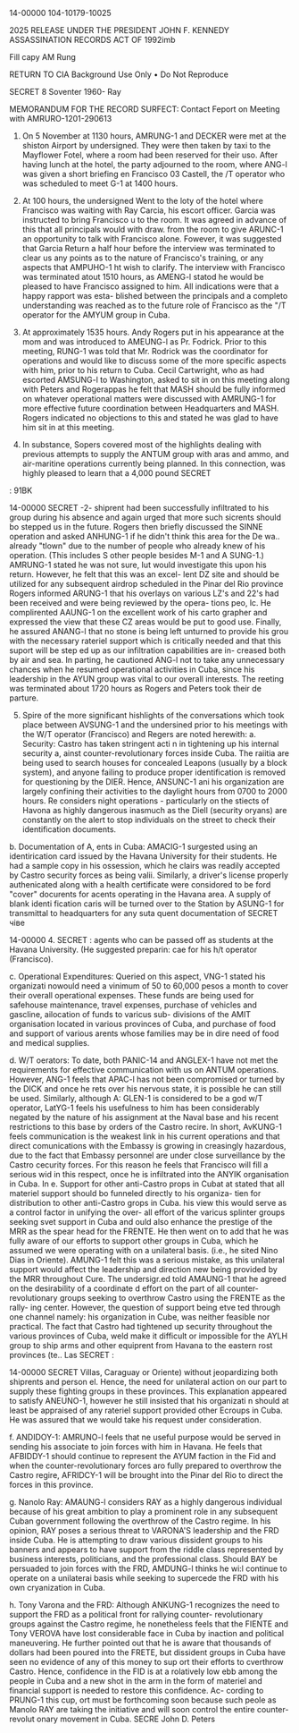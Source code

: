 14-00000
104-10179-10025

2025 RELEASE UNDER THE PRESIDENT JOHN F. KENNEDY ASSASSINATION RECORDS ACT OF 1992imb

Fill capy
AM Rung

RETURN TO CIA
Background Use Only
• Do Not Reproduce

SECRET
8 Soventer 1960-
Ray

MEMORANDUM FOR THE RECORD
SURFECT: Contact Feport on Meeting with AMRURO-1201-290613

1. On 5 November at 1130 hours, AMRUNG-1 and DECKER were met
at the shiston Airport by undersigned. They were then taken by
taxi to the Mayflower Fotel, where a room had been reserved for
their uso. After having lunch at the hotel, the party adjourned to
the room, where ANG-l was given a short briefing en Francisco 03
Castell, the /T operator who was scheduled to meet G-1 at
1400 hours.

2. At 100 hours, the undersigned Went to the loty of the hotel
where Francisco was waiting with Ray Carcia, his escort officer.
 Garcia was instructed to bring Francisco u to the room. It was
agreed in advance of this that all principals would with draw. from
the room to give ARUNC-1 an opportunity to talk with Francisco alone.
Fowever, it was suggested that Garcia Return a half hour before the
interview was terminated to clear us any points as to the nature of
Francisco's training, or any aspects that AMPUHO-1 ht wish to
clarify. The interview with Francisco was terminated atout 1510
hours, as AMENG-l statod he would be pleased to have Francisco
assigned to him. All indications were that a happy rapport was esta-
blished between the principals and a completo understanding was
reached as to the future role of Francisco as the "/T operator for
the AMYUM group in Cuba.

3. At approximately 1535 hours. Andy Rogers put in his appearance
at the mom and was introduced to AMEUNG-l as Pr. Fodrick. Prior to
this meeting, RUNG-1 was told that Mr. Rodrick was the coordinator
for operations and would like to discuss some of the more specific
aspects with him, prior to his return to Cuba. Cecil Cartwright, who as
had escorted AMSUNG-l to Washington, asked to sit in on this meeting
along with Peters and Rogerappas he felt that MASH should be fully
informed on whatever operational matters were discussed with AMRUNG-1
for more effective future coordination between Headquarters and MASH.
 Rogers indicated no objections to this and stated he was glad to have
him sit in at this meeting.

4. In substance, Sopers covered most of the highlights dealing
with previous attempts to supply the ANTUM group with aras and ammo,
and air-maritine operations currently being planned. In this
connection, was highly pleased to learn that a 4,000 pound
SECRET

:
91BK

14-00000
SECRET
-2-
shiprent had been successfully infiltrated to his group during his absence
and again urged that more such sicrents should bo stepped us in the future.
 Rogers then briefly discussed the SINNE operation and asked ANHUNG-1 if he
didn't think this area for the De wa.. already "tlown" due to the number of
people who already knew of his operation. (This includes S other people
besides M-1 and A SUNG-1.) AMRUNG-1 stated he was not sure, Iut would
investigate this upon his return. However, he felt that this was an excel-
lent DZ site and should be utilized for any subsequent airdrop scheduled in
the Pinar del Rio province Rogers informed ARUNG-1 that his overlays on
various LZ's and 22's had been received and were being reviewed by the opera-
tions peo, lc. He complirented AAUNG-1 on the excellent work of his carto
grapher and expressed the view that these CZ areas would be put to good use.
Finally, he assured ANANG-l that no stone is being left unturned to provide
his grou with the necessary rateriel support which is critically needed and
that this suport will be step ed up as our infiltration capabilities are in-
creased both by air and sea. In parting, he cautioned ANG-l not to take
any unnecessary chances when he resumed operational activities in Cuba, since
his leadership in the AYUN group was vital to our overall interests. The
reeting was terminated about 1720 hours as Rogers and Peters took their de
parture.

5. Spire of the more significant hishlights of the conversations which
took place between AVSUNG-1 and the undersined prior to his meetings with the
W/T operator (Francisco) and Regers are noted herewith:
a. Security: Castro has taken stringent acti n in tightening up
his internal security a, ainst counter-revolutionary forces inside
Cuba. The raiitia are being used to search houses for concealed
Leapons (usually by a block system), and anyone failing to produce
proper identification is removed for questioning by the DIER.
Hence, ANSUNC-1 ani his organization are largely confining their
activities to the daylight hours from 0700 to 2000 hours. Re
considers night operations - particularly on the stiects of Havona
as highly dangerous inasmuch as the Diell (security oryans) are
constantly on the alert to stop individuals on the street to check
their identification documents.

b. Documentation of A, ents in Cuba: AMACIG-1 surgested using an
identirication card issued by the Havana University for their
students. He had a sample copy in his ossession, which he clairs
was readily accepted by Castro security forces as being valii.
Similarly, a driver's license properly authenicated along with a
health certificate were considored to be ford "cover" docurents
for acents operating in the Havana area. A supply of blank identi
fication caris will be turned over to the Station by ASUNG-1 for
transmittal to headquarters for any suta quent documentation of
SECRET
чіве

14-00000
4.
SECRET
:
agents who can be passed off as students at the Havana University.
(He suggested preparin: cae for his h/t operator (Francisco).

c. Operational Expenditures: Queried on this aspect, VNG-1 stated
his organizati nowould need a vinimum of 50 to 60,000 pesos a
month to cover their overall operational expenses. These funds are
being used for safehouse maintenance, travel expenses, purchase of
vehicles and gascline, ailocation of funds to varicus sub-
divisions of the AMIT organisation located in various provinces of
Cuba, and purchase of food and support of various arents whose
families may be in dire need of food and medical supplies.

d. W/T oerators: To date, both PANIC-14 and ANGLEX-1 have not
met the requirements for effective communication with us on ANTUM
operations. However, ANG-1 feels that APAC-l has not been
compromised or turned by the DICK and once he rets over his nervous
state, it is possible he can still be used. Similarly, although
A: GLEN-1 is considered to be a god w/T operator, LatYG-1 feels
his usefulness to him has been considerably negated by the nature
of his assignment at the Naval base and his recent restrictions
to this base by orders of the Castro recire. In short, AvKUNG-1
feels communication is the weakest link in his current operations
and that direct comunications with the Embassy is growing in
creasingly hazardous, due to the fact that Embassy personnel are
under close surveillance by the Castro cecurity forces. For this
reason he feels that Francisco will fill a serious wid in this
respect, once he is infiltrated into the ANYIK organisation in
Cuba.
In
e. Support for other anti-Castro props in Cubat at stated that
all materiel support should bo funneled directly to his organiza-
tien for distribution to other anti-Castro grops in Cuba.
his view this would serve as a control factor in unifying the over-
all effort of the varicus splinter groups seeking svet support in
Cuba and ould also enhance the prestige of the MRR as the spear
head for the FRENTE. He then went on to add that he was fully
aware of our efforts to support other groups in Cuba, which he
assumed we were operating with on a unilateral basis. (i.e., he
sited Nino Dias in Oriente). AMUNG-1 felt this was a serious
mistake, as this unilateral support would affect the leadership and
direction new being provided by the MRR throughout Cure. The
undersigr.ed told AMAUNG-1 that he agreed on the desirability of
a coordinate d effort on the part of all counter-revolutionary
groups seeking to overthrow Castro using the FRENTE as the rally-
ing center. However, the question of support being etve ted
through one channel namely: his organization in Cube, was neither
feasible nor practical. The fact that Castro had tightened up
security throughout the various provinces of Cuba, weld make it
difficult or impossible for the AYLH group to ship arms and other
equiprent from Havana to the eastern rost provinces (te.. Las
SECRET
:

14-00000
SECRET
Villas, Caraguay or Oriente) without jeopardizing both shiprents
and person el. Hence, the need for unilateral action on our
part to supply these fighting groups in these provinces. This
explanation appeared to satisfy ANEUNO-1, however he still insisted
that his organizati n should at least be appraised of any rateriel
support provided other Ecroups in Cuba. He was assured that we
would take his request under consideration.

f. ANDIDOY-1: AMRUNO-l feels that ne useful purpose would be served
in sending his associate to join forces with him in Havana. He
feels that AFBIDDY-1 should continue to represent the AYUM
faction in the Fid and when the counter-revolutionary forces aro
fully prepared to overthrow the Castro regire, AFRIDCY-1 will be
brought into the Pinar del Rio to direct the forces in this
province.

g. Nanolo Ray: AMAUNG-l considers RAY as a highly dangerous individual
because of his great ambition to play a prominent role in any
subsequent Cuban government following the overthrow of the Castro
regime. In his opinion, RAY poses a serious threat to VARONA'S
leadership and the FRD inside Cuba. He is attempting to draw
various dissident groups to his banners and appears to have support
from the riddle class represented by business interests, politicians,
and the professional class. Should BAY be persuaded to join
forces with the FRD, AMDUNG-l thinks he wi:l continue to operate
on a unilaterai basis while seeking to supercede the FRD with
his own cryanization in Cuba.

h. Tony Varona and the FRD: Although ANKUNG-1 recognizes the need
to support the FRD as a political front for rallying counter-
revolutionary groups against the Castro regime, he nonetheless
feels that the FIENTE and Tony VEROVA have lost considerable face
in Cuba by inaction and political maneuvering. He further pointed
out that he is aware that thousands of dollars had been poured into
the FRETE, but dissident groups in Cuba have seen no evidence of
any of this money to sup ort their efforts to cverthrow Castro.
Hence, confidence in the FID is at a rolatively low ebb among the
people in Cuba and a new shot in the arm in the form of materiel
and financial support is needed to restore this confidence. Ac-
cording to PRUNG-1 this cup, ort must be forthcoming soon because
such peole as Manolo RAY are taking the initiative and will soon
control the entire counter-revolut onary movement in Cuba.
SECRE
John D. Peters
